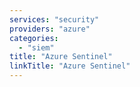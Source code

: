 ```yaml
---
services: "security"
providers: "azure"
categories:
  - "siem"
title: "Azure Sentinel"
linkTitle: "Azure Sentinel"
---
```

